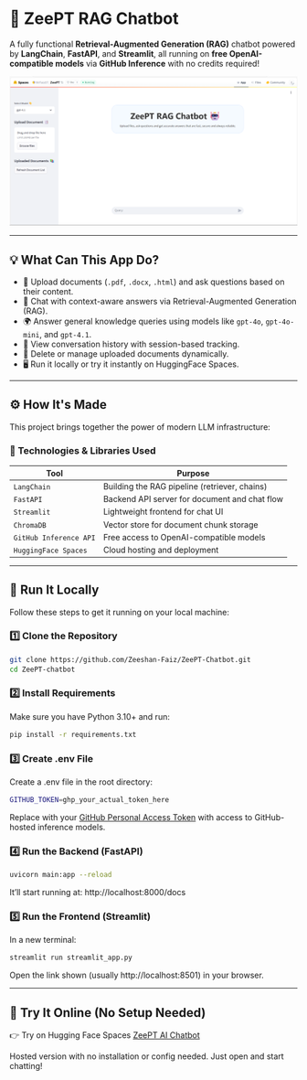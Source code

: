 # 🤖 ZeePT RAG Chatbot

A fully functional **Retrieval-Augmented Generation (RAG)** chatbot powered by **LangChain**, **FastAPI**, and **Streamlit**, all running on **free OpenAI-compatible models** via **GitHub Inference** with no credits required!

![RAG Chatbot UI](ZeePT_Chatbot_ss.png)

---

## 💡 What Can This App Do?

- 📄 Upload documents (`.pdf`, `.docx`, `.html`) and ask questions based on their content.
- 🧠 Chat with context-aware answers via Retrieval-Augmented Generation (RAG).
- 🌍 Answer general knowledge queries using models like `gpt-4o`, `gpt-4o-mini`, and `gpt-4.1`.
- 💬 View conversation history with session-based tracking.
- 🧼 Delete or manage uploaded documents dynamically.
- 🖥️ Run it locally or try it instantly on HuggingFace Spaces.

---

## ⚙️ How It's Made

This project brings together the power of modern LLM infrastructure:

### 🔨 Technologies & Libraries Used

| Tool            | Purpose                                        |
|-----------------|------------------------------------------------|
| `LangChain`     | Building the RAG pipeline (retriever, chains) |
| `FastAPI`       | Backend API server for document and chat flow |
| `Streamlit`     | Lightweight frontend for chat UI              |
| `ChromaDB`      | Vector store for document chunk storage       |
| `GitHub Inference API` | Free access to OpenAI-compatible models  |
| `HuggingFace Spaces` | Cloud hosting and deployment             |

---

## 🧪 Run It Locally

Follow these steps to get it running on your local machine:

### 1️⃣ Clone the Repository

```bash
git clone https://github.com/Zeeshan-Faiz/ZeePT-Chatbot.git
cd ZeePT-chatbot
```

### 2️⃣ Install Requirements
Make sure you have Python 3.10+ and run:

```bash
pip install -r requirements.txt
```

### 3️⃣ Create .env File
Create a .env file in the root directory:

```bash
GITHUB_TOKEN=ghp_your_actual_token_here
```
Replace with your [GitHub Personal Access Token](https://github.com/settings/tokens) with access to GitHub-hosted inference models.

### 4️⃣ Run the Backend (FastAPI)

```bash
uvicorn main:app --reload
```
It’ll start running at: http://localhost:8000/docs

### 5️⃣ Run the Frontend (Streamlit)
In a new terminal:

```bash
streamlit run streamlit_app.py
```
Open the link shown (usually http://localhost:8501) in your browser.

---

## 🚀 Try It Online (No Setup Needed)

👉 Try on Hugging Face Spaces
[ZeePT AI Chatbot](https://huggingface.co/spaces/MrFaiz07/ZeePT)

Hosted version with no installation or config needed. Just open and start chatting!
